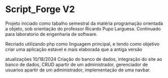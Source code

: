# Script_Forge V2
Projeto iniciado como tabalho semestral da matéria programação orientada a objeto, sob orientação do professor Ricardo Pupo Larguesa. Continuado para laboratorio de engenharia de software.

Recriado utilizando php como linguagem principal, e tendo como objetivo criar uma aplicação estavel e mais elaborada que a antiga versão

atualizações
10/18/2024
Criação do banco de dados, integração do site ao banco de dados, CRUD apartir de um administrador, gerenciador de usuarios apartir de um administrador, implementação de uma navbar.